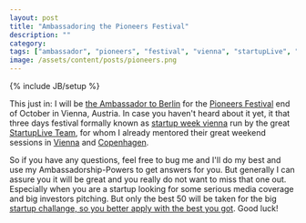 ```yaml
---
layout: post
title: "Ambassadoring the Pioneers Festival"
description: ""
category: 
tags: ["ambassador", "pioneers", "festival", "vienna", "startupLive", "startups"]
image: /assets/content/posts/pioneers.png
---
```

{% include JB/setup %}

This just in: I will be [the Ambassador to Berlin](http://pioneersfestival.com/about-us/ambassadors/?t=b464k#germany) for the [Pioneers Festival](http://pioneersfestival.com) end of October in Vienna, Austria. In case you haven't heard about it yet, it that three days festival formally known as [startup week vienna](http://www.startupweek2011.com/) run by the great [StartupLive Team](http://www.startuplive.in), for whom I already mentored their great weekend sessions in [Vienna](/2012/02/13/mentoring-startuplive-vienna) and [Copenhagen](/2012/04/05/mentoring-startuplive-copenhagen-this-time).

So if you have any questions, feel free to bug me and I'll do my best and use my Ambassadorship-Powers to get answers for you. But generally I can assure you it will be great and you really do not want to miss that one out. Especially when you are a startup looking for some serious media coverage and big investors pitching. But only the best 50 will be taken for the big [startup challange, so you better apply with the best you got](http://pioneersfestival.com/startups/challenge/?t=b464k). Good luck!

